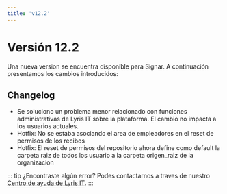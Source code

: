 ```yaml
---
title: 'v12.2'
---
```


# Versión 12.2

Una nueva version se encuentra disponible para Signar. A continuación presentamos los cambios introducidos:

## Changelog 

- Se soluciono un problema menor relacionado con funciones administrativas de Lyris IT sobre la plataforma. El cambio no impacta a los usuarios actuales.
- Hotfix: No se estaba asociando el area de empleadores en el reset de permisos de los recibos
- Hotfix: El reset de permisos del repositorio ahora define como default la carpeta raiz de todos los usuario a la carpeta origen_raiz de la organizacion

::: tip ¿Encontraste algún error?
Podes contactarnos a traves de nuestro [Centro de ayuda de Lyris IT](https://soporte-lyris.atlassian.net/servicedesk/customer/portals).
:::